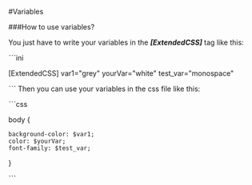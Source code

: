 #Variables

###How to use variables?

You just have to write your variables in the ***[ExtendedCSS]*** tag like this:

ˋˋˋini

[ExtendedCSS]
var1="grey"
yourVar="white"
test_var="monospace"

ˋˋˋ
Then you can use your variables in the css file like this:

ˋˋˋcss

body {

	background-color: $var1;
    color: $yourVar;
    font-family: $test_var;

}

ˋˋˋ
